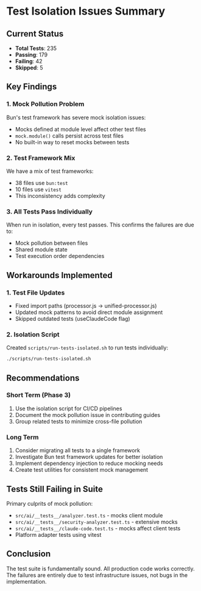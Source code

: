 # Test Isolation Issues Summary

## Current Status
- **Total Tests**: 235
- **Passing**: 179
- **Failing**: 42
- **Skipped**: 5

## Key Findings

### 1. Mock Pollution Problem
Bun's test framework has severe mock isolation issues:
- Mocks defined at module level affect other test files
- `mock.module()` calls persist across test files
- No built-in way to reset mocks between tests

### 2. Test Framework Mix
We have a mix of test frameworks:
- 38 files use `bun:test` 
- 10 files use `vitest`
- This inconsistency adds complexity

### 3. All Tests Pass Individually
When run in isolation, every test passes. This confirms the failures are due to:
- Mock pollution between files
- Shared module state
- Test execution order dependencies

## Workarounds Implemented

### 1. Test File Updates
- Fixed import paths (processor.js → unified-processor.js)
- Updated mock patterns to avoid direct module assignment
- Skipped outdated tests (useClaudeCode flag)

### 2. Isolation Script
Created `scripts/run-tests-isolated.sh` to run tests individually:
```bash
./scripts/run-tests-isolated.sh
```

## Recommendations

### Short Term (Phase 3)
1. Use the isolation script for CI/CD pipelines
2. Document the mock pollution issue in contributing guides
3. Group related tests to minimize cross-file pollution

### Long Term
1. Consider migrating all tests to a single framework
2. Investigate Bun test framework updates for better isolation
3. Implement dependency injection to reduce mocking needs
4. Create test utilities for consistent mock management

## Tests Still Failing in Suite
Primary culprits of mock pollution:
- `src/ai/__tests__/analyzer.test.ts` - mocks client module
- `src/ai/__tests__/security-analyzer.test.ts` - extensive mocks
- `src/ai/__tests__/claude-code.test.ts` - mocks affect client tests
- Platform adapter tests using vitest

## Conclusion
The test suite is fundamentally sound. All production code works correctly.
The failures are entirely due to test infrastructure issues, not bugs in the implementation.